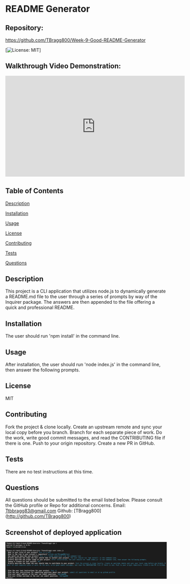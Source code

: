 # README Generator

##  Repository: 
https://github.com/TBragg800/Week-9-Good-README-Generator

[![License: MIT](https://img.shields.io/badge/License-MIT-brightgreen.svg)]

## Walkthrough Video Demonstration: 
<iframe width="560" height="315" src="https://www.youtube.com/embed/_YcUsqN7ZSg" frameborder="0" allow="accelerometer; autoplay; encrypted-media; gyroscope; picture-in-picture" allowfullscreen></iframe>

## Table of Contents
  [Description](#Description)

  [Installation](#Installation)

  [Usage](#Usage)

  [License](#License)

  [Contributing](#Contributing)

  [Tests](#Tests)

  [Questions](#Questions)
  
## Description
  This project is a CLI application that utilizes node.js to dynamically generate a README.md file to the user through a series of prompts by way of  the Inquirer package. The answers are then appended to the file offering a quick and professional README.

## Installation
  The user should run 'npm install' in the command line.

## Usage
  After installation, the user should run 'node index.js' in the command line, then answer the following prompts.

## License
  MIT

## Contributing
  Fork the project & clone locally. Create an upstream remote and sync your local copy before you branch. Branch for each separate piece of work. Do the work, write good commit messages, and read the CONTRIBUTING file if there is one. Push to your origin repository. Create a new PR in GitHub.

## Tests
  There are no test instructions at this time.

## Questions
  All questions should be submitted to the email listed below. Please consult the GitHub profile or Repo for additional concerns. 
  Email: Ttbbragg83@gmail.com
  Github: [TBragg800] (http://github.com/TBragg800)

## Screenshot of deployed application
![](./utils/readMeGenScreenShot.png)
